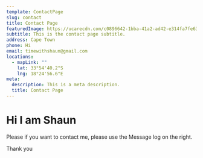 ```yaml
---
template: ContactPage
slug: contact
title: Contact Page
featuredImage: https://ucarecdn.com/c0896642-1bba-41a2-ad42-e314fa7fe63c/
subtitle: This is the contact page subtitle.
address: Cape Town
phone: Hi
email: timewithshaun@gmail.com
locations:
  - mapLink: ""
    lat: 33°54'40.2"S
    lng: 18°24'56.6"E
meta:
  description: This is a meta description.
  title: Contact Page
---
```

# Hi I am Shaun

Please if you want to contact me, please use the Message log on the right.

Thank you